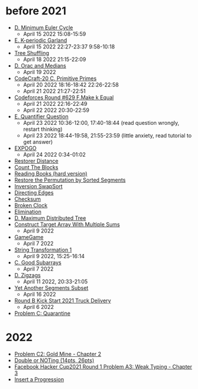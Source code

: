 # before 2021
- [D. Minimum Euler Cycle](https://codeforces.com/contest/1334/problem/D) 
  - April 15 2022 15:08-15:59
- [E. K-periodic Garland](https://codeforces.com/contest/1353/problem/E)
  - April 15 2022 22:27-23:37 9:58-10:18
- [Tree Shuffling](https://codeforces.com/contest/1363/problem/E)
  - April 18 2022 21:15-22:09 
- [D. Orac and Medians](https://codeforces.com/contest/1350/problem/D)
  - April 19 2022 
- [CodeCraft-20 C. Primitive Primes](https://codeforces.com/contest/1316/problem/C) 
  - April 20 2022 18:16-18:42 22:26-22:58 
  - April 21 2022 21:27-22:51 
- [Codeforces Round #629 F.Make k Equal](https://codeforces.com/contest/1328/problem/F)
  - April 21 2022 22:16-22:49 
  - April 22 2022 20:30-22:59
- [E. Quantifier Question](https://codeforces.com/contest/1345/problem/E)
  - April 23 2022 10:36-12:00, 17:40-18:44 (read question wrongly, restart thinking)
  - April 23 2022 18:44-19:58, 21:55-23:59 (little anxiety, read tutorial to get answer)
- [EXPOGO](https://codingcompetitions.withgoogle.com/codejam/round/000000000019fef2/00000000002d5b62)
  - April 24 2022 0:34-01:02
- [Restorer Distance](https://codeforces.com/contest/1355/problem/E)
- [Count The Blocks](https://codeforces.com/contest/1327/problem/E)
- [Reading Books (hard version)](https://codeforces.com/contest/1374/problem/E2)
- [Restore the Permutation by Sorted Segments](https://codeforces.com/contest/1343/problem/F)
- [Inversion SwapSort](https://codeforces.com/contest/1375/problem/E)
- [Directing Edges](https://codeforces.com/contest/1385/problem/E)
- [Checksum](https://codingcompetitions.withgoogle.com/kickstart/round/0000000000436140/000000000068c2c3#problem)
- [Broken Clock](https://codingcompetitions.withgoogle.com/codejam/round/0000000000435baf/00000000007ae694)
- [Elimination](https://www.facebook.com/codingcompetitions/hacker-cup/2020/round-2/problems/B)
- [D. Maximum Distributed Tree](https://codeforces.com/contest/1401/problem/D)
- [Construct Target Array With Multiple Sums](https://leetcode.com/explore/featured/card/may-leetcoding-challenge-2021/599/week-2-may-8th-may-14th/3737/)
  - April 9 2022
- [GameGame](https://codeforces.com/contest/1383/problem/B) 
  - April 7 2022
- [String Transformation 1](https://codeforces.com/contest/1383/problem/A)
  - April 9 2022, 15:25-16:14
- [C. Good Subarrays](https://codeforces.com/contest/1398/problem/C) 
  - April 7 2022
- [D. Zigzags](https://codeforces.com/contest/1400/problem/D)
  - April 11 2022, 20:33-21:05
- [Yet Another Segments Subset](https://codeforces.com/contest/1399/problem/F) 
  - April 16 2022
- [Round B Kick Start 2021 Truck Delivery](https://codingcompetitions.withgoogle.com/kickstart/round/0000000000435a5b/000000000077a885#problem) 
  - April 6 2022
- [Problem C: Quarantine](https://www.facebook.com/codingcompetitions/hacker-cup/2020/round-1/problems/C)
# 2022
- [Problem C2: Gold Mine - Chapter 2](https://www.facebook.com/codingcompetitions/hacker-cup/2021/qualification-round/problems/C2)
- [Double or NOTing (14pts, 26pts)](https://codingcompetitions.withgoogle.com/codejam/round/00000000004362d7/00000000007c1139)
- [Facebook Hacker Cup2021 Round 1 Problem A3: Weak Typing - Chapter 3](https://www.facebook.com/codingcompetitions/hacker-cup/2021/round-1/problems/A3)
- [Insert a Progression](https://codeforces.com/contest/1671/problem/D)